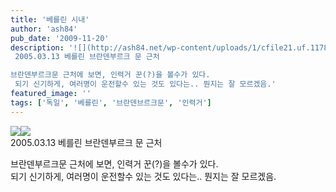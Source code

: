 ```yaml
---
title: '베를린 시내'
author: 'ash84'
pub_date: '2009-11-20'
description: '![](http://ash84.net/wp-content/uploads/1/cfile21.uf.11784F174AFF64BC83CD9D.JPG)![](http://ash84.net/wp-content/uploads/1/cfile24.uf.13784F174AFF64BD84B1CB.JPG)  
 2005.03.13 베를린 브란덴부르크 문 근처

브란덴부르크문 근처에 보면, 인력거 꾼(?)을 볼수가 있다.   
 되기 신기하게, 여러명이 운전할수 있는 것도 있다는.. 뭔지는 잘 모르겠음.'
featured_image: ''
tags: ['독일', '베를린', '브란덴브르크문', '인력거']
---
```



![](http://ash84.net/wp-content/uploads/1/cfile21.uf.11784F174AFF64BC83CD9D.JPG)![](http://ash84.net/wp-content/uploads/1/cfile24.uf.13784F174AFF64BD84B1CB.JPG)  
 2005.03.13 베를린 브란덴부르크 문 근처

브란덴부르크문 근처에 보면, 인력거 꾼(?)을 볼수가 있다.   
 되기 신기하게, 여러명이 운전할수 있는 것도 있다는.. 뭔지는 잘 모르겠음.



